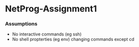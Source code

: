 # NetProg-Assignment1


### Assumptions

- No interactive commands (eg ssh)
- No shell propterties (eg env) changing commands except cd

